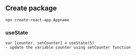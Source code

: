 ## Create package
    npx create-react-app Appname
### useState
    var [counter, setCounter] = useState(5)
    - update the variable counter using setCounter function